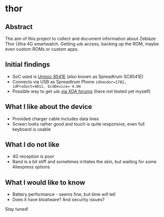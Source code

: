 # thor

## Abstract
The aim of this project to collect and document information about Zeblaze Thor Ultra 4G smartwatch. Getting `adb` access, backing up the ROM, maybe even custom ROMs or custom apps.

## Initial findings
- SoC used is [Unisoc 8541E](https://www.unisoc.com/en_us/home/con545-8541E-1) (also known as Spreadtrum SC8541E)
- Connects via USB as Spreadtrum Phone `idVendor=1782, idProduct=4011, bcdDevice= 4.04` 
- Possible way to get `adb` [via XDA forums](https://xdaforums.com/t/generic-sl8541e-sc8541e-information-about-generic-chinese-smartwatches-with-the-spreadtrum-unisoc-soc.4654255/post-89358195) (have not tested yet myself)

## What I like about the device
- Provided charger cable includes data lines
- Screen looks rather good and touch is quite responsive, even full keyboard is usable

## What I do not like
- 4G reception is poor
- Band is a bit stiff and sometimes irritates the skin, but waiting for some Aliexpress options

## What I would like to know
- Battery performance - seems fine, but time will tell
- Does it have bloatware? And security issues?
  

Stay tuned!
